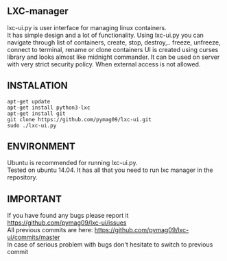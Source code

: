 LXC-manager
-----------------
lxc-ui.py is user interface for managing linux containers.  
It has simple design and a lot of functionality.
Using lxc-ui.py you can navigate through list of containers, create, stop, destroy,..
freeze, unfreeze, connect to terminal, rename or clone containers
UI is created using curses library and looks almost like midnight commander.
It can be used on server with very strict security policy. When external access is not allowed.  

INSTALATION
------------------
```
apt-get update
apt-get install python3-lxc
apt-get install git
git clone https://github.com/pymag09/lxc-ui.git
sudo ./lxc-ui.py
```

ENVIRONMENT
-----------------
Ubuntu is recommended for running lxc-ui.py.  
Tested on ubuntu 14.04. It has all that you need to run lxc manager in the repository.  


IMPORTANT
-----------------
If you have found any bugs please report it https://github.com/pymag09/lxc-ui/issues  
All previous commits are here: https://github.com/pymag09/lxc-ui/commits/master  
In case of serious problem with bugs don't hesitate to switch to previous commit